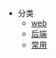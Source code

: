 * 分类
    * [web](view/web/web.md)
    * [后端](view/backend/backend.md)
    * [常用](view/common/common.md)
